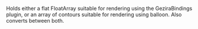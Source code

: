 Holds either a flat FloatArray suitable for rendering using the GeziraBindings plugin, or an array of contours suitable for rendering using balloon. Also converts between both.